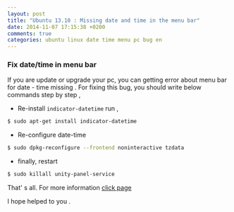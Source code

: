 ```yaml
---
layout: post
title: "Ubuntu 13.10 : Missing date and time in the menu bar"
date: 2014-11-07 17:15:38 +0200
comments: true
categories: ubuntu linux date time menu pc bug en
---
```


### Fix date/time in menu bar
 
If you are update or upgrade your pc, you can getting error about menu bar for date - time missing .
For fixing this bug, you should write below commands step by step ,

- Re-install `indicator-datetime` run ,

```bash
$ sudo apt-get install indicator-datetime
```

- Re-configure date-time

```bash
$ sudo dpkg-reconfigure --frontend noninteractive tzdata
```

- finally, restart 
 
```bash
$ sudo killall unity-panel-service 
``` 

That' s all. For more information [click page](http://www.maketecheasier.com/date-time-missing-ubuntu-1310/) 

I hope helped to you .